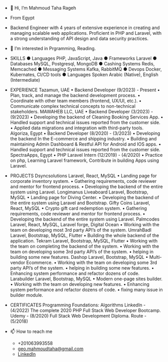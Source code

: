 - 👋 Hi, I’m Mahmoud Taha Rageh
- From Egypt

- Backend Engineer with 4 years of extensive experience in creating and managing scalable web applications.
Proficient in PHP and Laravel, with a strong understanding of API design and data security practices.

- 👀 I’m interested in Prgramming, Reading.

- SKILLS
   ● Languages PHP, JavaScript, Java
   ● Frameworks Laravel
   ● Databases MySQL, Postgresql, MongoDB
   ● Cashing Systems Redis, Memcached
   ● Messaging Systems Kafka, RabbitMQ
   ● Devops Docker, Kubernates, CI/CD tools
   ● Languages Spoken Arabic (Native), English (Intermediate)

- EXPERIENCE
      Tazamun, UAE • Backend Developer (9/2023) - Present
            • Plan, track, and manage the backend development process.
            • Coordinate with other team members (frontend, UX/UI, etc.).
            • Communicate complex technical concepts to non-technical stakeholders.
      MAWAHEB LLC, UAE • Backend Developer (3/2023) - (9/2023)
            • Developing the backend of Cleaning Booking Services App.
            • Handled support and technical issues reported from the customer side.
            • Applied data migrations and integration with third-party tools.
       Algoriza, Egypt • Backend Developer (8/2020) - (3/2023)
            • Developing the backend In the E-commerce and shipping industry.
            • Building and maintaining Admin Dashboard & Restful API for Android and IOS apps.
            • Handled support and technical issues reported from the customer side.
      SpectraApps, Egypt • PHP Laravel Intern (12/2019) - (4/2020)
            • Practice on php, Learning Laravel framework, Contribute in building Apps using Laravel.

- PROJECTS
      Dsyncsolutions Laravel, React, MySQL
            • Landing page for corporate inventory system.
            • Gathering requirements, code reviewer and mentor for frontend process.
            • Developing the backend of the entire system using Laravel.
      Longimanus Liveaboard Laravel, Bootstrap, MySQL
            • Landing page for Diving Center.
            • Developing the backend of the entire system using Laravel and Bootstrap.
      Gifty Coins Laravel, React, MySQL
            • Crypto gift card redemption system.
            • Gathering requirements, code reviewer and mentor for frontend process.
            • Developing the backend of the entire system using Laravel.
      Palmcodes Laravel, React, MySQL, Laravel forge, Digital Ocean
            • Working with the team on developing most 3rd party API’s of the system.
      UmrahBadl Laravel, Bootstrap, MySQL, Flutter
            • Building the whole backend of the application.
      Tekram Laravel, Bootstrap, MySQL, Flutter
            • Working with the team on completing the backend of the system.
            • Working with the team on developing some 3rd party API’s of the system.
            • helping in building some new features.
      Dashop Laravel, Bootstrap, MySQL
           • Multi-vendor Ecommerce.
           • Working with the team on developing some 3rd party API’s of the system.
           • helping in building some new features.
           • Enhancing system performance and refactor dozens of code.
      Larabuilder Laravel, Bootstrap, MySQL
           • Modern one-page sites builder.
           • Working with the team on developing new features.
           • Enhancing system performance and refactor dozens of code.
           • fixing many issue in builder module.
  
- CERTIFICATES
           Programming Foundations: Algorithms LinkedIn - (4/2022)
           The complete 2020 PHP Full Stack Web Developer Bootcamp. Udemy - (8/2020)
           Full Stack Web Development Diploma. Route - (5/2018)

- 📫 How to reach me
  * +201063993558 
  * geo.mahmoudtaha@gmail.com
  * <a href="https://www.linkedin.com/in/mahmoud-t-rageh/">LinkedIn</a>
